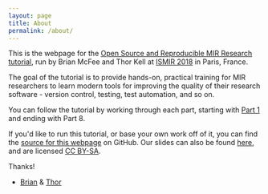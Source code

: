 ```yaml
---
layout: page
title: About
permalink: /about/
---
```


This is the webpage for the [Open Source and Reproducible MIR Research tutorial][tutorial-formal], run by Brian McFee and Thor Kell at [ISMIR 2018][ismir] in Paris, France.

The goal of the tutorial is to provide hands-on, practical training for MIR researchers to learn modern tools for improving the quality of their research software - version control, testing, test automation, and so on.

You can follow the tutorial by working through each part, starting with [Part 1][part-one] and ending with Part 8.

If you'd like to run this tutorial, or base your own work off of it, you can find the [source for this webpage][website-source] on GitHub.  Our slides can also be found [here][slides], and are licensed [CC BY-SA][creative-commons].

Thanks!

- [Brian][brian-twitter] & [Thor][thor-twitter]


[ismir]: http://ismir2018.ircam.fr/
[part-one]: https://bmcfee.github.io/ismir2018-oss-tutorial/tutorial/2018/08/16/part-1.html
[creative-commons]: https://creativecommons.org/licenses/by-sa/4.0/
[website-source]: https://github.com/bmcfee/ismir2018-oss-tutorial/tree/gh-pages
[tutorial-formal]: http://ismir2018.ircam.fr/pages/events-tutorial-14.html
[thor-twitter]:  https://twitter.com/djfractal
[brian-twitter]: https://twitter.com/functiontelechy
[slides]: https://docs.google.com/presentation/d/1VsBJqdirun0o5fP5wFDmIO_gNEWDfjFuhcE-ReugZ2A

